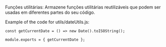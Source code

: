 Funções utilitárias: Armazene funções utilitárias reutilizáveis que podem ser usadas em diferentes partes do seu código.

Example of the code for utils/dateUtils.js:
```
const getCurrentDate = () => new Date().toISOString();

module.exports = { getCurrentDate };
```
